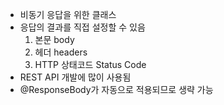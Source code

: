 - 비동기 응답을 위한 클래스
- 응답의 결과를 직접 설정할 수 있음
	1. 본문 body
	2. 헤더 headers
	3. HTTP 상태코드 Status Code
- REST API 개발에 많이 사용됨
- @ResponseBody가 자동으로 적용되므로 생략 가능